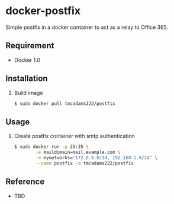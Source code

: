 docker-postfix
==============

Simple postfix in a docker container to act as a relay to Office 365.

## Requirement
+ Docker 1.0

## Installation
1. Build image

	```bash
	$ sudo docker pull tmcadams222/postfix
	```

## Usage
1. Create postfix container with smtp authentication

	```bash
	$ sudo docker run -p 25:25 \
			-e maildomain=mail.example.com \
			-e mynetworks="172.0.0.0/24, 192.168.1.0/24" \
			--name postfix -d tmcadams222/postfix
	```

## Reference
+ TBD
